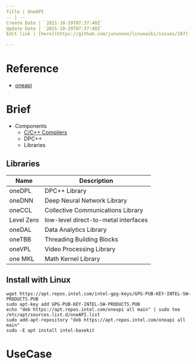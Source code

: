 ```yaml
---
Title | OneAPI
-- | --
Create Date | `2021-10-29T07:37:40Z`
Update Date | `2021-10-29T07:37:40Z`
Edit link | [here](https://github.com/junxnone/linuxwiki/issues/197)

---
```

# Reference
- [oneapi](https://software.intel.com/content/www/us/en/develop/tools/oneapi.html)

# Brief
- Components
  - [C/C++ Compilers](https://github.com/junxnone/tech-io/issues/1010)
  - DPC++
  - Libraries

## Libraries

Name | Description
-- | --
oneDPL | DPC++ Library
oneDNN | Deep Neural Network Library
oneCCL | Collective Communications Library
Level Zero | low-level direct-to-metal interfaces
oneDAL | Data Analytics Library
oneTBB | Threading Building Blocks
oneVPL | Video Processing Library
one MKL | Math Kernel Library



## Install  with Linux

```
wget https://apt.repos.intel.com/intel-gpg-keys/GPG-PUB-KEY-INTEL-SW-PRODUCTS.PUB
sudo apt-key add GPG-PUB-KEY-INTEL-SW-PRODUCTS.PUB
echo "deb https://apt.repos.intel.com/oneapi all main" | sudo tee /etc/apt/sources.list.d/oneAPI.list
sudo add-apt-repository "deb https://apt.repos.intel.com/oneapi all main"
sudo -E apt install intel-basekit
```

# UseCase

